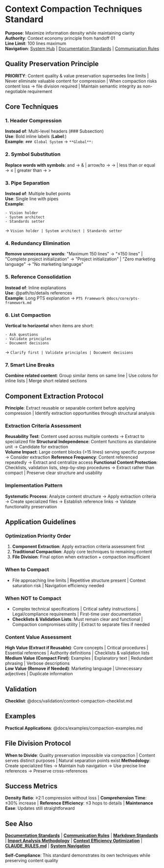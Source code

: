 # Context Compaction Techniques Standard

**Purpose**: Maximize information density while maintaining clarity  
**Authority**: Context economy principle from handoff 01  
**Line Limit**: 100 lines maximum  
**Navigation**: [System Hub](../navigation/index.md) | [Documentation Standards](../rules/documentation-standards.md) | [Communication Rules](../rules/communication-rules.md)

## Quality Preservation Principle
**PRIORITY**: Content quality & value preservation supersedes line limits | Never eliminate valuable content for compression | When compaction risks content loss → file division required | Maintain semantic integrity as non-negotiable requirement

## Core Techniques

### 1. Header Compression
**Instead of**: Multi-level headers (### Subsection)  
**Use**: Bold inline labels (**Label**:)  
**Example**: `### Global System` → `**Global**:`

### 2. Symbol Substitution
**Replace words with symbols**: and → & | arrow/to → → | less than or equal → ≤ | greater than → >

### 3. Pipe Separation
**Instead of**: Multiple bullet points  
**Use**: Single line with pipes  
**Example**: 
```
- Vision holder
- System architect  
- Standards setter
```
→ `Vision holder | System architect | Standards setter`

### 4. Redundancy Elimination
**Remove unnecessary words**: "Maximum 150 lines" → "≤150 lines" | "Complete project initialization" → "Project initialization" | "Zero marketing language" → "No marketing language"

### 5. Reference Consolidation
**Instead of**: Inline explanations  
**Use**: @path/to/details references  
**Example**: Long PTS explanation → `PTS Framework @docs/core/pts-framework.md`

### 6. List Compaction
**Vertical to horizontal** when items are short:
```
- Ask questions
- Validate principles  
- Document decisions
```
→ `Clarify first | Validate principles | Document decisions`

### 7. Smart Line Breaks
**Combine related content**: Group similar items on same line | Use colons for inline lists | Merge short related sections

## Component Extraction Protocol
**Principle**: Extract reusable or separable content before applying compression | Identify extraction opportunities through structural analysis

### Extraction Criteria Assessment
**Reusability Test**: Content used across multiple contexts → Extract to specialized file
**Structural Independence**: Content functions as standalone unit → Candidate for extraction  
**Volume Impact**: Large content blocks (>15 lines) serving specific purpose → Consider extraction
**Reference Frequency**: Content referenced repeatedly → Extract and centralize access
**Functional Content Protection**: Checklists, validation lists, step-by-step procedures → Extract rather than compact | Preserve clear structure and usability

### Implementation Pattern
**Systematic Process**: Analyze content structure → Apply extraction criteria → Create specialized files → Establish reference links → Validate functionality preservation

## Application Guidelines

### Optimization Priority Order
1. **Component Extraction**: Apply extraction criteria assessment first
2. **Traditional Compaction**: Apply core techniques to remaining content  
3. **File Division**: Final option when extraction + compaction insufficient

### When to Compact
- File approaching line limits | Repetitive structure present | Context saturation risk | Navigation efficiency needed

### When NOT to Compact  
- Complex technical specifications | Critical safety instructions | Legal/compliance requirements | First-time user documentation
- **Checklists & Validation Lists**: Must remain clear and functional | Compaction compromises utility | Extract to separate files if needed

### Content Value Assessment
**High Value (Extract if Reusable)**: Core concepts | Critical procedures | Essential references | Authority definitions | Checklists & validation lists
**Medium Value (Compact First)**: Examples | Explanatory text | Redundant phrasing | Verbose descriptions  
**Low Value (Remove if Needed)**: Marketing language | Unnecessary adjectives | Duplicate information

## Validation
**Checklist**: @docs/validation/context-compaction-checklist.md

## Examples
**Practical Applications**: @docs/examples/compaction-examples.md

## File Division Protocol
**When to Divide**: Quality preservation impossible via compaction | Content serves distinct purposes | Natural separation points exist
**Methodology**: Create specialized files → Maintain hub navigation → Use precise line references → Preserve cross-references

## Success Metrics
**Density Ratio**: ≥2:1 compression without loss | **Comprehension Time**: ≤30% increase | **Reference Efficiency**: ≤3 hops to details | **Maintenance Ease**: Updates still straightforward

## See Also
**[Documentation Standards](../rules/documentation-standards.md)** | **[Communication Rules](../rules/communication-rules.md)** | **[Markdown Standards](../rules/markdown-standards.md)** | **[Import Analysis Methodology](import-analysis-methodology.md)** | **[Context Efficiency Optimization](context-efficiency-optimization.md)** | **[CLAUDE_RULES.md](../../CLAUDE_RULES.md)** | **[System Navigation](../navigation/index.md)**

**Self-Compliance**: This standard demonstrates its own techniques while preserving content quality